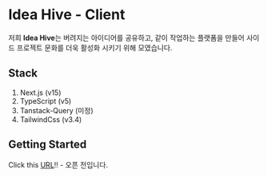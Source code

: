 # Idea Hive - Client

저희 **Idea Hive**는 버려지는 아이디어를 공유하고, 같이 작업하는 플랫폼을 만들어 사이드 프로젝트 문화를 더욱 활성화 시키기 위해 모였습니다.

## Stack

1. Next.js (v15)
2. TypeScript (v5)
3. Tanstack-Query (미정)
4. TailwindCss (v3.4)

## Getting Started

Click this [URL]()!! - 오픈 전입니다.
